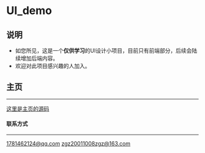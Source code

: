 # UI_demo
## 说明
- 如您所见，这是一个**仅供学习**的UI设计小项目，目前只有前端部分，后续会陆续增加后端内容。
- 欢迎对此项目感兴趣的人加入。
## 主页
***
[这里是主页的源码](https://github.com/zg949a/UI_demo/blob/master/index.html)

#### 联系方式
***
1781462124@qq.com
zgz20011008zgz@163.com